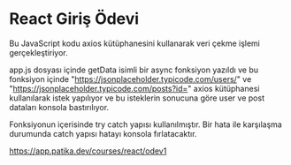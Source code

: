 # React Giriş Ödevi

Bu JavaScript kodu axios kütüphanesini kullanarak veri çekme işlemi gerçekleştiriyor.

app.js dosyası içinde getData isimli bir async fonksiyon yazıldı ve bu fonksiyon içinde "https://jsonplaceholder.typicode.com/users/" ve "https://jsonplaceholder.typicode.com/posts?id=" axios kütüphanesi kullanılarak istek yapılıyor ve bu isteklerin sonucuna göre user ve post dataları konsola bastırılıyor. 

Fonksiyonun içerisinde try catch yapısı kullanılmıştır. Bir hata ile karşılaşma durumunda catch yapısı hatayı konsola fırlatacaktır.

https://app.patika.dev/courses/react/odev1